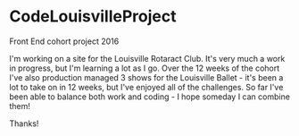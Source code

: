 # CodeLouisvilleProject
Front End cohort project 2016


I'm working on a site for the Louisville Rotaract Club. It's very much a work in progress, but I'm learning a lot as I go. 
Over the 12 weeks of the cohort I've also production managed 3 shows for the Louisville Ballet -  it's been a lot to take on in 12 weeks, but I've enjoyed all of the challenges. So far I've been able to balance both work and coding - I hope someday I can combine them!

Thanks!
